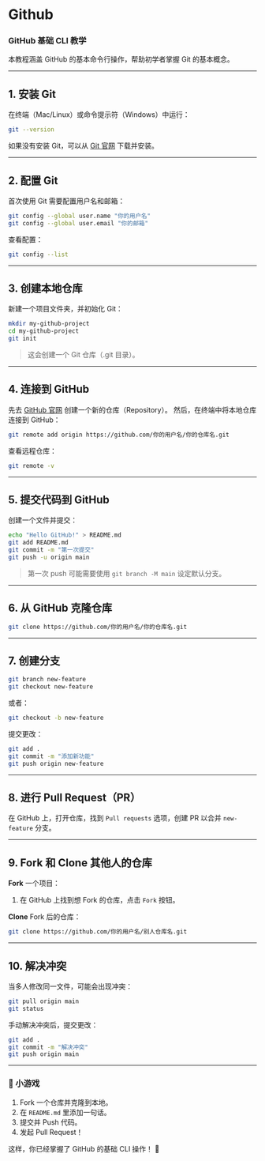 # Github

### **GitHub 基础 CLI 教学**

本教程涵盖 GitHub 的基本命令行操作，帮助初学者掌握 Git 的基本概念。

---

## **1. 安装 Git**

在终端（Mac/Linux）或命令提示符（Windows）中运行：

```sh
git --version
```

如果没有安装 Git，可以从 [Git 官网](https://git-scm.com/downloads) 下载并安装。

---

## **2. 配置 Git**

首次使用 Git 需要配置用户名和邮箱：

```sh
git config --global user.name "你的用户名"
git config --global user.email "你的邮箱"
```

查看配置：

```sh
git config --list
```

---

## **3. 创建本地仓库**

新建一个项目文件夹，并初始化 Git：

```sh
mkdir my-github-project
cd my-github-project
git init
```

> 这会创建一个 Git 仓库（.git 目录）。

---

## **4. 连接到 GitHub**

先去 [GitHub 官网](https://github.com) 创建一个新的仓库（Repository）。
然后，在终端中将本地仓库连接到 GitHub：

```sh
git remote add origin https://github.com/你的用户名/你的仓库名.git
```

查看远程仓库：

```sh
git remote -v
```

---

## **5. 提交代码到 GitHub**

创建一个文件并提交：

```sh
echo "Hello GitHub!" > README.md
git add README.md
git commit -m "第一次提交"
git push -u origin main
```

> 第一次 push 可能需要使用 `git branch -M main` 设定默认分支。

---

## **6. 从 GitHub 克隆仓库**

```sh
git clone https://github.com/你的用户名/你的仓库名.git
```

---

## **7. 创建分支**

```sh
git branch new-feature
git checkout new-feature
```

或者：

```sh
git checkout -b new-feature
```

提交更改：

```sh
git add .
git commit -m "添加新功能"
git push origin new-feature
```

---

## **8. 进行 Pull Request（PR）**

在 GitHub 上，打开仓库，找到 `Pull requests` 选项，创建 PR 以合并 `new-feature` 分支。

---

## **9. Fork 和 Clone 其他人的仓库**

**Fork** 一个项目：

1. 在 GitHub 上找到想 Fork 的仓库，点击 `Fork` 按钮。

**Clone** Fork 后的仓库：

```sh
git clone https://github.com/你的用户名/别人仓库名.git
```

---

## **10. 解决冲突**

当多人修改同一文件，可能会出现冲突：

```sh
git pull origin main
git status
```

手动解决冲突后，提交更改：

```sh
git add .
git commit -m "解决冲突"
git push origin main
```

---

### **🎯 小游戏**

1. Fork 一个仓库并克隆到本地。
2. 在 `README.md` 里添加一句话。
3. 提交并 Push 代码。
4. 发起 Pull Request！

这样，你已经掌握了 GitHub 的基础 CLI 操作！ 🚀
